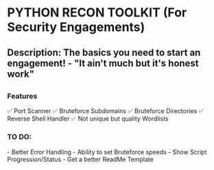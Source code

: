 <h1>PYTHON RECON TOOLKIT (For Security Engagements) </h1>

<h2> Description: The basics you need to start an engagement! - "It ain't much but it's honest work" <h2>

<h3> Features </h3>
✅ Port Scanner
✅ Bruteforce Subdomains
✅ Bruteforce Directories
✅ Reverse Shell Handler
✅ Not unique but quality Wordlists

<h3>TO DO:</h3>
- Better Error Handling
- Ability to set Bruteforce speeds
- Show Script Progression/Status
- Get a better ReadMe Template